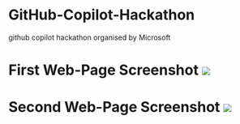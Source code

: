 # GitHub-Copilot-Hackathon
github copilot hackathon organised by Microsoft

<h1> First Web-Page Screenshot
<a href='https://www.linkpicture.com/view.php?img=LPic647a4568f03f71030988043'><img src='https://www.linkpicture.com/q/github-copilot-01.png' type='image'></a>
  
<h1> Second Web-Page Screenshot  
 <a href='https://www.linkpicture.com/view.php?img=LPic647a460844e321886567056'><img src='https://www.linkpicture.com/q/screenshot-2.png' type='image'></a>
